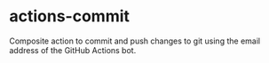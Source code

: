 # actions-commit
Composite action to commit and push changes to git using the email address of the GitHub Actions bot.
